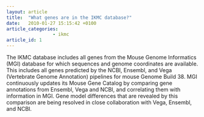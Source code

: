 ```yaml
---
layout: article
title:  "What genes are in the IKMC database?"
date:   2010-01-27 15:15:42 +0100
article_categories:
                 - ikmc
article_id: 1
---
```


The IKMC database includes all genes from the Mouse Genome Informatics (MGI) database for which sequences and genome coordinates are available. This includes all genes predicted by the NCBI, Ensembl, and Vega (Vertebrate Genome Annotation) pipelines for mouse Genome Build 38. MGI continuously updates its Mouse Gene Catalog by comparing gene annotations from Ensembl, Vega and NCBI, and correlating them with information in MGI. Gene model differences that are revealed by this comparison are being resolved in close collaboration with Vega, Ensembl, and NCBI.